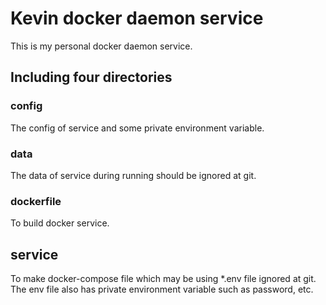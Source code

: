 # Kevin docker daemon service
This is my personal docker daemon service.

## Including four directories
### config
The config of service and some private environment variable.

### data
The data of service during running should be ignored at git.

### dockerfile
To build docker service.

## service
To make docker-compose file which may be using *.env file ignored at git.
The env file also has private environment variable such as password, etc.
